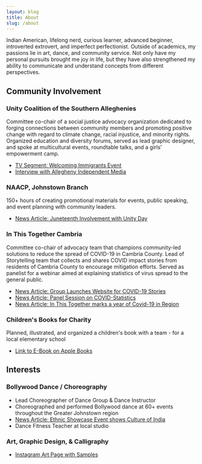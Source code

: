 ```yaml
---
layout: blog
title: About
slug: /about
---
```


Indian American, lifelong nerd, curious learner, advanced beginner, introverted extrovert, and imperfect perfectionist. Outside of academics, my passions lie in art, dance, and community service. Not only have my personal pursuits brought me joy in life, but they have also strengthened my ability to communicate and understand concepts from different perspectives. 

## <b> Community Involvement </b>
### Unity Coalition of the Southern Alleghenies
Committee co-chair of a social justice advocacy organization dedicated to forging connections between community members and promoting positive change with regard to climate change, racial injustice, and minority rights. Organized education and diversity forums, served as lead graphic designer, and spoke at multicultural events, roundtable talks, and a girls’ empowerment camp. <br />
* [TV Segment: Welcoming Immigrants Event](https://wjactv.com/news/local/welcoming-johnstown-event-held-to-showcase-culture-and-accept-immigrants)
* [Interview with Allegheny Independent Media](https://alleghenyindependent.media/2023/02/03/rachel-allen-and-tulsi-shrivastava-of-the-unity-coalition-of-the-southern-alleghenies/)
  
### NAACP, Johnstown Branch
150+ hours of creating promotional materials for events, public speaking, and event planning with community leaders. <br />
* [News Article: Juneteenth Involvement with Unity Day](https://www.tribdem.com/news/juneteenth-in-johnstown-come-alive-with-the-community-unity-day-celebration-focuses-on-togetherness-culture/article_0ffedca8-0b71-11ee-b97c-ab42b239f205.html)

### In This Together Cambria
Committee co-chair of advocacy team that champions community-led solutions to reduce the spread of COVID-19 in Cambria County. Lead of Storytelling team that collects and shares COVID impact stories from residents of Cambria County to encourage mitigation efforts. Served as panelist for a webinar aimed at explaining statistics of virus spread to the general public.  <br />
* [News Article: Group Launches Website for COVID-19 Stories](https://www.tribdem.com/coronavirus/group-launches-website-for-sharing-personal-stories-of-covid-19-s-impact/article_9f6f5b48-3fee-11eb-bacb-e3dcc006505c.html)
* [News Article: Panel Session on COVID-Statistics](https://www.tribdem.com/coronavirus/experts-at-forum-numbers-don-t-lie-on-covid-19-data/article_40f19100-605d-11eb-8870-e3e9b910ac2d.html)
* [News Article: In This Together marks a year of Covid-19 in Region](https://www.tribdem.com/coronavirus/in-this-together-virtual-session-will-mark-a-year-of-covid-19-in-region/article_9cb07b82-8fd3-11eb-8cda-7f7d10aa7ca1.html)

### Children's Books for Charity
Planned, illustrated, and organized a children's book with a team - for a local elementary school
* [Link to E-Book on Apple Books](https://books.apple.com/us/book/wesleys-song/id1138920836)

## <b> Interests </b> <br />
### Bollywood Dance / Choreography <br />
* Lead Choreographer of Dance Group & Dance Instructor
* Choreographed and performed Bollywood dance at 60+ events throughout the Greater Johnstown region
 * [News Article: Ethnic Showcase Event shows Culture of India](https://www.tribdem.com/community/ethnic-alternative-mini-festival-will-showcase-tastes-culture-of-india/article_eef18c7b-3416-5139-ac6a-11876444b5a9.html)
* Dance Fitness Teacher at local studio 

### Art, Graphic Design, & Calligraphy <br />
* [Instagram Art Page with Samples](https://www.tribdem.com/community/ethnic-alternative-mini-festival-will-showcase-tastes-culture-of-india/article_eef18c7b-3416-5139-ac6a-11876444b5a9.html)


<br />
